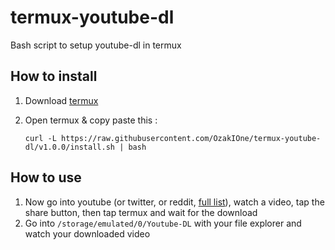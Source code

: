 # termux-youtube-dl

Bash script to setup youtube-dl in termux

## How to install

1. Download [termux](https://play.google.com/store/apps/details?id=com.termux&hl=fr&gl=US)
2. Open termux & copy paste this :

   `curl -L https://raw.githubusercontent.com/OzakIOne/termux-youtube-dl/v1.0.0/install.sh | bash`

## How to use

1. Now go into youtube (or twitter, or reddit, [full list](https://ytdl-org.github.io/youtube-dl/supportedsites.html)), watch a video, tap the share button, then tap termux and wait for the download
2. Go into `/storage/emulated/0/Youtube-DL` with your file explorer and watch your downloaded video
